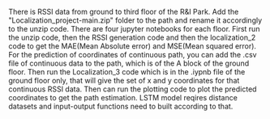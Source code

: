 There is RSSI data from ground to third floor of the R&I Park.
Add the "Localization_project-main.zip" folder to the path and rename it accordingly to the unzip code.
There are four jupyter notebooks for each floor.
First run the unzip code, then the RSSI generation code and then the localization_2 code to get the MAE(Mean Absolute error) and MSE(Mean squared error).
For the prediction of coordinates of continuous path, you can add the .csv file of continuous data to the path, which is of the A block of the ground floor.
Then run the Localization_3 code which is in the .iypnb file of the ground floor only, that will give the set of x and y coordinates for that continuous RSSI data.
Then can run the plotting code to plot the predicted coordinates to get the path estimation.
LSTM model reqires distance datasets and input-output functions need to built according to that.
